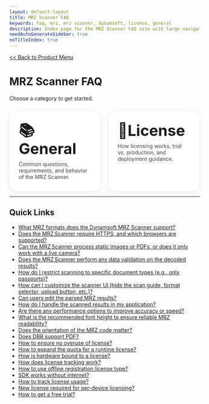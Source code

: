 ```yaml
---
layout: default-layout
title: MRZ Scanner FAQ
keywords: faq, mrz, mrz scanner, dynamsoft, license, general
description: Index page for the MRZ Scanner FAQ site with large navigation buttons.
needAutoGenerateSidebar: true
noTitleIndex: true
---
```


[<< Back to Product Menu](../index.md)

# MRZ Scanner FAQ

Choose a category to get started.

<!-- Responsive 2x2-style grid (wraps to 1xN on small screens) -->
<style>
  .faq-grid {
    display: grid;
    grid-template-columns: repeat(auto-fit, minmax(260px, 1fr));
    gap: 20px;
    margin: 24px 0 8px 0;
  }
  .faq-tile {
    display: block;
    text-decoration: none;
    padding: 28px 24px;
    border-radius: 16px;
    border: 1px solid rgba(0,0,0,0.06);
    box-shadow: 0 6px 16px rgba(0,0,0,0.06);
    transition: transform 0.08s ease, box-shadow 0.12s ease, border-color 0.12s ease;
    background: #fff;
  }
  .faq-tile:hover,
  .faq-tile:focus {
    transform: translateY(-2px);
    box-shadow: 0 10px 22px rgba(0,0,0,0.10);
    border-color: rgba(0,0,0,0.12);
    outline: none;
  }
  .faq-tile h2 {
    margin: 0 0 8px 0;
    font-size: 2.5rem;
    line-height: 1.2;
  }
  .faq-tile p {
    margin: 0;
    color: #444;
  }

  /* Prefer 2 columns on wider viewports for a "2x2" feel; auto-fit handles wrapping with 3 tiles */
  @media (min-width: 720px) {
    .faq-grid {
      grid-template-columns: repeat(2, 1fr);
    }
  }
</style>

<div class="faq-grid">

  <!-- General -->
  <a class="faq-tile" href="/faq/mrz-scanner/general/index.html" aria-label="General MRZ Scanner FAQs">
    <h2>📚 General</h2>
    <p>Common questions, requirements, and behavior of the MRZ Scanner.</p>
  </a>

  <!-- License -->
  <a class="faq-tile" href="/faq/mrz-scanner/license/index.html" aria-label="License FAQs">
    <h2>🔑License</h2>
    <p>How licensing works, trial vs. production, and deployment guidance.</p>
  </a>

</div>

---

## Quick Links

- [What MRZ formats does the Dynamsoft MRZ Scanner support?](mrz-formats-supported.html)
- [Does the MRZ Scanner require HTTPS, and which browsers are supported?](is-https-required.html)
- [Can the MRZ Scanner process static images or PDFs, or does it only work with a live camera? ](static-image-and-pdf-support.html)
- [Does the MRZ Scanner perform any data validation on the decoded results?](data-validation.html)
- [How do I restrict scanning to specific document types (e.g., only passports)?](restrict-to-specific-document-types.html)
- [How can I customize the scanner UI (hide the scan guide, format selector, upload button, etc.)?](ui-customization.html)
- [Can users edit the parsed MRZ results?](editing-results.html)
- [How do I handle the scanned results in my application?](handling-results.html)
- [Are there any performance options to improve accuracy or speed?](performance-optimization.html)
- [What is the recommended font height to ensure reliable MRZ readability?](recommended-font-height.html)
- [Does the orientation of the MRZ code matter?](does-mrz-orientation-matter.html)
- [Does DBR support PDF?](dbr-supports-pdf.html)
- [How to ensure no overuse of license?](ensure-no-overuse.html)
- [How to expand the quota for a runtime license?](expand-quota-for-runtime-license.html)
- [How is hardware bound to a license?](how-hardware-is-bind-to-license.html)
- [How does license tracking work?](how-license-tracking-works.html)
- [How to use offline registration license type?](offline-registration-license.html)
- [SDK works without internet?](sdk-works-without-internet.html)
- [How to track license usage?](track-license.html)
- [New license required for per-device licensing?](new-license-required-per-device-licensing.html)
- [How to get a free trial?](dbr-free-trial.html)
